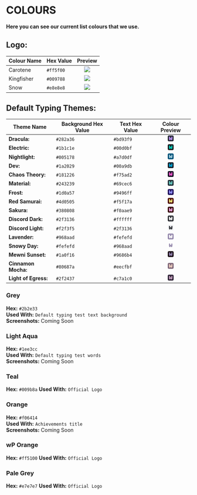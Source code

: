 # COLOURS

**Here you can see our current list colours that we use.**

## **Logo:**
| Colour Name | Hex Value | Preview |
| --- | --- | :---: |
| Carotene | `#ff5f00` | ![](https://singlecolorimage.com/get/ff5f00/16x16) |
| Kingfisher | `#009788` | ![](https://singlecolorimage.com/get/009788/16x16) |
| Snow | `#e8e8e8` | ![](https://singlecolorimage.com/get/e8e8e8/16x16) |

## **Default Typing Themes:**

| Theme Name | Background Hex Value | Text Hex Value |Colour Preview |
| --- | --- | --- | :---: |
| **Dracula:** | `#282a36` | `#bd93f9` | <img src="../themes/previews/dracula.png" width="16"/> |
| **Electric:** | `#1b1c1e` | `#00d0bf` | <img src="../themes/previews/electric.png" width="16"/> |
| **Nightlight:** | `#005178` | `#a7d0df` | <img src="../themes/previews/nightlight.png" width="16"/> |
| **Dev:** | `#1a2029` | `#00a9db` | <img src="../themes/previews/dev.png" width="16"/> |
| **Chaos Theory:** | `#181226` | `#f75ad2` | <img src="../themes/previews/chaos_theory.png" width="16"/> |
| **Material:** | `#243239` | `#69cec6` | <img src="../themes/previews/material.png" width="16"/> |
| **Frost:** | `#1d0a57` | `#9496ff` | <img src="../themes/previews/frost.png" width="16"/> |
| **Red Samurai:** | `#4d0505` | `#f5f17a` | <img src="../themes/previews/red_samurai.png" width="16"/> |
| **Sakura:** | `#380808` | `#f0aae9` | <img src="../themes/previews/sakura.png" width="16"/> |
| **Discord Dark:** | `#2f3136` | `#ffffff` | <img src="../themes/previews/discord_dark_theme.png" width="16"/> |
| **Discord Light:** | `#f2f3f5` | `#2f3136` | <img src="../themes/previews/discord_light_theme.png" width="16"/> |
| **Lavender:** | `#968aad` | `#fefefd` | <img src="../themes/previews/lavender.png" width="16"/> |
| **Snowy Day:** | `#fefefd` | `#968aad` | <img src="../themes/previews/snowy_day.png" width="16"/> |
| **Mewni Sunset:** | `#1a0f16` | `#9686b4` | <img src="../themes/previews/mewni_sunset.png" width="16"/> |
| **Cinnamon Mocha:** | `#80687a` | `#eecfbf` | <img src="../themes/previews/cinnamon_mocha.png" width="16"/> |
| **Light of Egress:** | `#2f2437` | `#c7a1c0` | <img src="../themes/previews/light_of_egress.png" width="16"/> |


### Grey
**Hex:** `#2b2e33`    
**Used With:** `Default typing test text background`    
**Screenshots:** Coming Soon

### Light Aqua
**Hex:** `#1ee3cc`    
**Used With:** `Default typing test words`    
**Screenshots:** Coming Soon

### Teal
**Hex:** `#009b8a`
**Used With:** `Official Logo`

### Orange
**Hex:** `#f06414`  
**Used With:** `Achievements title`       
**Screenshots:** Coming Soon

### wP Orange
**Hex:** `#ff5100`
**Used With:** `Official Logo`

### Pale Grey
**Hex:** `#e7e7e7`
**Used With:** `Official Logo`
